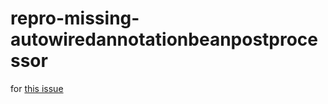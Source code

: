 # repro-missing-autowiredannotationbeanpostprocessor

for [this issue](https://github.com/spring-cloud/spring-cloud-function/issues/554)
